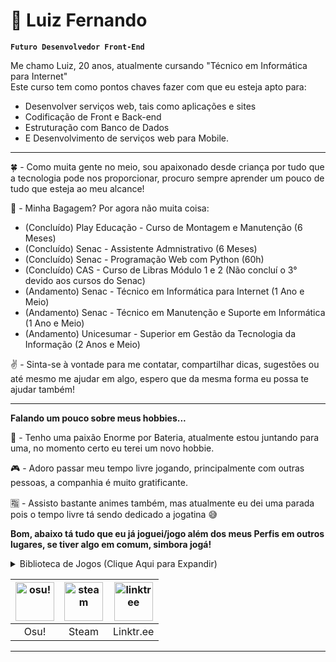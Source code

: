 # 🍃 Luiz Fernando

**`Futuro Desenvolvedor Front-End`**  

Me chamo Luiz, 20 anos, atualmente cursando "Técnico em Informática para Internet"<br>
Este curso tem como pontos chaves fazer com que eu esteja apto para:
- Desenvolver serviços web, tais como aplicações e sites
- Codificação de Front e Back-end
- Estruturação com Banco de Dados
- E Desenvolvimento de serviços web para Mobile.

---

🍀 - Como muita gente no meio, sou apaixonado desde criança por tudo que a tecnologia pode nos proporcionar, procuro sempre aprender um pouco de tudo que esteja ao meu alcance!

📗 - Minha Bagagem? Por agora não muita coisa:
- (Concluído) Play Educação - Curso de Montagem e Manutenção (6 Meses)
- (Concluído) Senac - Assistente Admnistrativo (6 Meses)
- (Concluído) Senac - Programação Web com Python (60h)
- (Concluído) CAS - Curso de Libras Módulo 1 e 2 (Não concluí o 3° devido aos cursos do Senac)
- (Andamento) Senac - Técnico em Informática para Internet (1 Ano e Meio)
- (Andamento) Senac - Técnico em Manutenção e Suporte em Informática (1 Ano e Meio)
- (Andamento) Unicesumar - Superior em Gestão da Tecnologia da Informação (2 Anos e Meio)

✌ - Sinta-se à vontade para me contatar, compartilhar dicas, sugestões ou até mesmo me ajudar em algo, espero que da mesma forma eu possa te ajudar também!<br>

---

**Falando um pouco sobre meus hobbies...**

🥁 - Tenho uma paixão Enorme por Bateria, atualmente estou juntando para uma, no momento certo eu terei um novo hobbie.<br>

🎮 - Adoro passar meu tempo livre jogando, principalmente com outras pessoas, a companhia é muito gratificante.<br>

🈯 - Assisto bastante animes também, mas atualmente eu dei uma parada pois o tempo livre tá sendo dedicado a jogatina 😅

**Bom, abaixo tá tudo que eu já joguei/jogo além dos meus Perfis em outros lugares, se tiver algo em comum, simbora jogá!**
<details>
    <summary>Biblioteca de Jogos (Clique Aqui para Expandir)</summary>
    <img src="https://i.imgur.com/YHs8y9H.png" alt="j1">
    <img src="https://i.imgur.com/oeKc429.png" alt="j2">
    <img src="https://i.imgur.com/q6GOOgF.png" alt="j3">
</details>

<div align="center">

| [<img src="https://i.imgur.com/ojztpA8.png" width="62px" alt="osu!">](https://osu.ppy.sh/users/13374872) | [<img src="https://i.imgur.com/xZQkl5k.png" width="62px" alt="steam">](https://steamcommunity.com/id/ntlxiin/) | [<img src="https://i.imgur.com/9fefMY4.png" width="62px" alt="linktree">](https://linktr.ee/ntlxiin) |
|:--:|:--:|:--:|
| Osu! | Steam | Linktr.ee |

</div>

---
